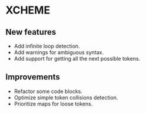 # XCHEME

## New features

- Add infinite loop detection.
- Add warnings for ambiguous syntax.
- Add support for getting all the next possible tokens.

## Improvements

- Refactor some code blocks.
- Optimize simple token collisions detection.
- Prioritize maps for loose tokens.
